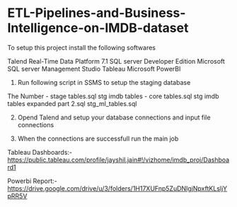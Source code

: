 # ETL-Pipelines-and-Business-Intelligence-on-IMDB-dataset

To setup this project install the following softwares

Talend Real-Time Data Platform 7.1
SQL server Developer Edition
Microsoft SQL server Management Studio
Tableau
Microsoft PowerBI

1. Run following script in SSMS to setup the staging database

The Number - stage tables.sql
stg imdb tables - core tables.sql
stg imdb tables expanded part 2.sql
stg_ml_tables.sql

2. Opend Talend and setup your database connections and input file connections

3. When the connections are successfull run the main job

Tableau Dashboards:- https://public.tableau.com/profile/jayshil.jain#!/vizhome/imdb_proj/Dashboard1 

Powerbi Report:- https://drive.google.com/drive/u/3/folders/1H17XUFnp5ZuDNIgjNpxftKLsljYpRR5V
